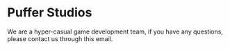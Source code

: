 
# Puffer Studios
We are a hyper-casual game development team, if you have any questions, please contact us through this email.
